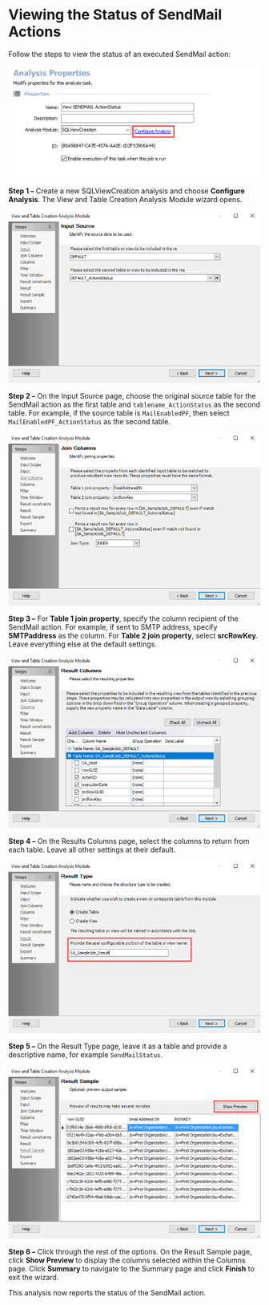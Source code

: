 # Viewing the Status of SendMail Actions

Follow the steps to view the status of an executed SendMail action:

![Analysis Properties page for SendMail View Status Analysis task](/static/img/product_docs/accessanalyzer/accessanalyzer/enterpriseauditor/admin/action/sendmail/viewstatusanalysisproperties.png)

__Step 1 –__ Create a new SQLViewCreation analysis and choose __Configure Analysis__. The View and Table Creation Analysis Module wizard opens.

![Input Source wizard page](/static/img/product_docs/accessanalyzer/accessanalyzer/enterpriseauditor/admin/action/sendmail/viewstatusinputsource.png)

__Step 2 –__ On the Input Source page, choose the original source table for the SendMail action as the first table and ```tablename_ActionStatus``` as the second table. For example, if the source table is ```MailEnabledPF```, then select ```MailEnabledPF_ActionStatus``` as the second table.

![Join Columns wizard page](/static/img/product_docs/accessanalyzer/accessanalyzer/enterpriseauditor/admin/action/sendmail/viewstatusjoincolumns.png)

__Step 3 –__ For __Table 1 join property__, specify the column recipient of the SendMail action. For example, if sent to SMTP address, specify __SMTPaddress__ as the column. For __Table 2 join property__, select __srcRowKey__. Leave everything else at the default settings.

![Result Columns wizard page](/static/img/product_docs/accessanalyzer/accessanalyzer/enterpriseauditor/admin/action/sendmail/viewstatusresultcolumns.png)

__Step 4 –__ On the Results Columns page, select the columns to return from each table. Leave all other settings at their default.

![Result Type wizard page](/static/img/product_docs/accessanalyzer/accessanalyzer/enterpriseauditor/admin/action/sendmail/viewstatusresulttype.png)

__Step 5 –__ On the Result Type page, leave it as a table and provide a descriptive name, for example ```SendMailStatus```.

![Results Sample wizard page](/static/img/product_docs/accessanalyzer/accessanalyzer/enterpriseauditor/admin/action/sendmail/viewstatusresultsample.png)

__Step 6 –__ Click through the rest of the options. On the Result Sample page, click __Show Preview__ to display the columns selected within the Columns page. Click __Summary__ to navigate to the Summary page and click __Finish__ to exit the wizard.

This analysis now reports the status of the SendMail action.
